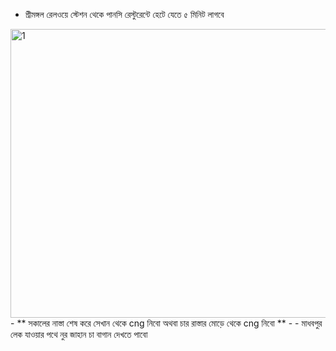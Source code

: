 - শ্রীমঙ্গল রেলওয়ে স্টেশন থেকে পানসি রেস্টুরেন্টে হেটে যেতে ৫ মিনিট লাগবে
<img width="964" height="462" alt="1" src="https://github.com/user-attachments/assets/fb9f2a07-af60-4d78-b27e-d0f3bc517db5" />
- ** সকালের নাস্তা শেষ করে সেখান থেকে cng নিবো অথবা চার রাস্তার মোড়ে থেকে cng নিবো **
- - মাধবপুর লেক যাওয়ার পথে নুর জাহান চা বাগান দেখতে পাবো
